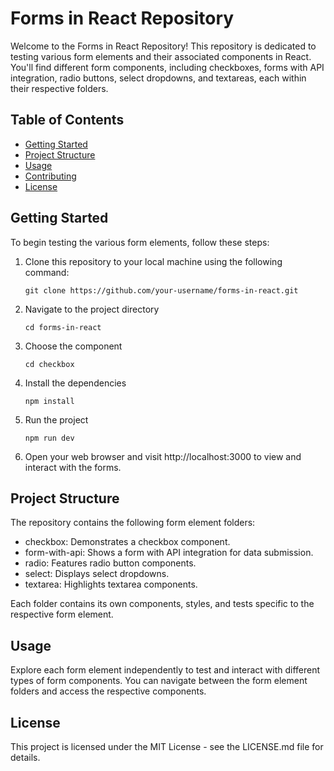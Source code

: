 # Forms in React Repository

Welcome to the Forms in React Repository! This repository is dedicated to testing various form elements and their associated components in React. You'll find different form components, including checkboxes, forms with API integration, radio buttons, select dropdowns, and textareas, each within their respective folders.

## Table of Contents

- [Getting Started](#getting-started)
- [Project Structure](#project-structure)
- [Usage](#usage)
- [Contributing](#contributing)
- [License](#license)

## Getting Started

To begin testing the various form elements, follow these steps:

1. Clone this repository to your local machine using the following command:

   ```
   git clone https://github.com/your-username/forms-in-react.git
   ```

2. Navigate to the project directory

   ```
   cd forms-in-react
   ```

3. Choose the component

   ```
   cd checkbox
   ```

4. Install the dependencies

   ```
   npm install
   ```

5. Run the project

   ```
   npm run dev
   ```

6. Open your web browser and visit http://localhost:3000 to view and interact with the forms.

## Project Structure

The repository contains the following form element folders:

- checkbox: Demonstrates a checkbox component.
- form-with-api: Shows a form with API integration for data submission.
- radio: Features radio button components.
- select: Displays select dropdowns.
- textarea: Highlights textarea components.

Each folder contains its own components, styles, and tests specific to the respective form element.

## Usage

Explore each form element independently to test and interact with different types of form components. You can navigate between the form element folders and access the respective components.

## License

This project is licensed under the MIT License - see the LICENSE.md file for details.
